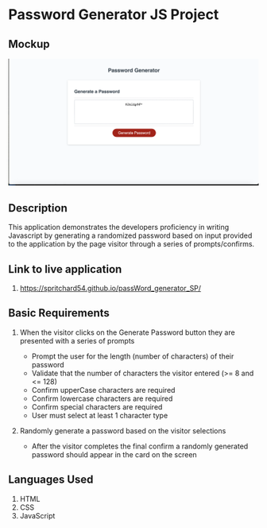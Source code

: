 # Password Generator JS Project

## Mockup

![Password Generator Image](./images/pWord_ScrShot.png)

## Description

This application demonstrates the developers proficiency in writing Javascript by generating a randomized password based on input provided to the application by the page visitor through a series of prompts/confirms.

## Link to live application
1. https://spritchard54.github.io/passWord_generator_SP/

## Basic Requirements
1. When the visitor clicks on the Generate Password button they are presented with a series of prompts
    - Prompt the user for the length (number of characters) of their password
    - Validate that the number of characters the visitor entered (>= 8 and <= 128)
    - Confirm upperCase characters are required
    - Confirm lowercase characters are required
    - Confirm special characters are required
    - User must select at least 1 character type

2. Randomly generate a password based on the visitor selections
    - After the visitor completes the final confirm a randomly generated password should appear in the card on the screen

## Languages Used
1. HTML
2. CSS
3. JavaScript